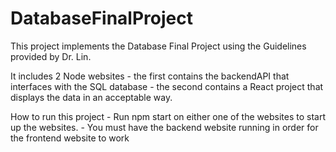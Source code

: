 # DatabaseFinalProject

This project implements the Database Final Project using the Guidelines provided by Dr. Lin. 

It includes 2 Node websites
      - the first contains the backendAPI that interfaces with the SQL database
      - the second contains a React project that displays the data in an acceptable way. 

How to run this project
      - Run npm start on either one of the websites to start up the websites.
      - You must have the backend website running in order for the frontend website to work 


